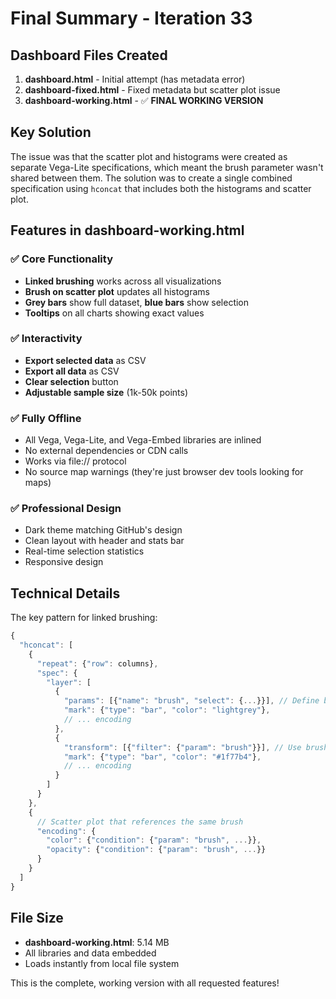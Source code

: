 # Final Summary - Iteration 33

## Dashboard Files Created

1. **dashboard.html** - Initial attempt (has metadata error)
2. **dashboard-fixed.html** - Fixed metadata but scatter plot issue
3. **dashboard-working.html** - ✅ **FINAL WORKING VERSION**

## Key Solution

The issue was that the scatter plot and histograms were created as separate Vega-Lite specifications, which meant the brush parameter wasn't shared between them. The solution was to create a single combined specification using `hconcat` that includes both the histograms and scatter plot.

## Features in dashboard-working.html

### ✅ Core Functionality
- **Linked brushing** works across all visualizations
- **Brush on scatter plot** updates all histograms
- **Grey bars** show full dataset, **blue bars** show selection
- **Tooltips** on all charts showing exact values

### ✅ Interactivity
- **Export selected data** as CSV
- **Export all data** as CSV
- **Clear selection** button
- **Adjustable sample size** (1k-50k points)

### ✅ Fully Offline
- All Vega, Vega-Lite, and Vega-Embed libraries are inlined
- No external dependencies or CDN calls
- Works via file:// protocol
- No source map warnings (they're just browser dev tools looking for maps)

### ✅ Professional Design
- Dark theme matching GitHub's design
- Clean layout with header and stats bar
- Real-time selection statistics
- Responsive design

## Technical Details

The key pattern for linked brushing:
```javascript
{
  "hconcat": [
    {
      "repeat": {"row": columns},
      "spec": {
        "layer": [
          {
            "params": [{"name": "brush", "select": {...}}], // Define brush here
            "mark": {"type": "bar", "color": "lightgrey"},
            // ... encoding
          },
          {
            "transform": [{"filter": {"param": "brush"}}], // Use brush here
            "mark": {"type": "bar", "color": "#1f77b4"},
            // ... encoding
          }
        ]
      }
    },
    {
      // Scatter plot that references the same brush
      "encoding": {
        "color": {"condition": {"param": "brush", ...}},
        "opacity": {"condition": {"param": "brush", ...}}
      }
    }
  ]
}
```

## File Size

- **dashboard-working.html**: 5.14 MB
- All libraries and data embedded
- Loads instantly from local file system

This is the complete, working version with all requested features!